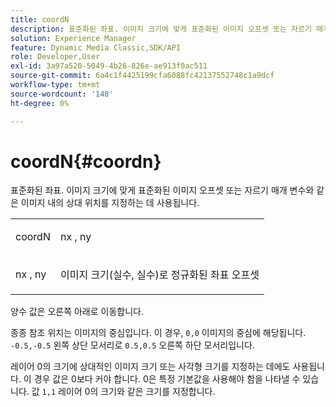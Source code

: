 ```yaml
---
title: coordN
description: 표준화된 좌표. 이미지 크기에 맞게 표준화된 이미지 오프셋 또는 자르기 매개 변수와 같은 이미지 내의 상대 위치를 지정하는 데 사용됩니다.
solution: Experience Manager
feature: Dynamic Media Classic,SDK/API
role: Developer,User
exl-id: 3a97a520-5049-4b26-826e-ae913f0ac511
source-git-commit: 6a4c1f4425199cfa6088fc42137552748c1a9dcf
workflow-type: tm+mt
source-wordcount: '148'
ht-degree: 0%

---
```


# coordN{#coordn}

표준화된 좌표. 이미지 크기에 맞게 표준화된 이미지 오프셋 또는 자르기 매개 변수와 같은 이미지 내의 상대 위치를 지정하는 데 사용됩니다.

<table id="simpletable_EFA3111DC4B94BAF94715500DB4DD8FB"> 
 <tr class="strow"> 
  <td class="stentry"> <p><span class="codeph"> <span class="varname"> coordN</span> </span> </p> </td> 
  <td class="stentry"> <p><span class="codeph"> <span class="varname"> nx</span> </span>, <span class="codeph"><span class="varname"> ny</span></span> </p></td> 
 </tr> 
 <tr class="strow"> 
  <td class="stentry"> <p><span class="codeph"> <span class="varname"> nx</span> </span>, <span class="codeph"><span class="varname"> ny</span></span> </p></td> 
  <td class="stentry"> <p>이미지 크기(실수, 실수)로 정규화된 좌표 오프셋 </p></td> 
 </tr> 
</table>

양수 값은 오른쪽 아래로 이동합니다.

종종 참조 위치는 이미지의 중심입니다. 이 경우, `0,0` 이미지의 중심에 해당됩니다. `-0.5,-0.5` 왼쪽 상단 모서리로 `0.5,0.5` 오른쪽 하단 모서리입니다.

레이어 0의 크기에 상대적인 이미지 크기 또는 사각형 크기를 지정하는 데에도 사용됩니다. 이 경우 값은 0보다 커야 합니다. 0은 특정 기본값을 사용해야 함을 나타낼 수 있습니다. 값 `1,1` 레이어 0의 크기와 같은 크기를 지정합니다.
